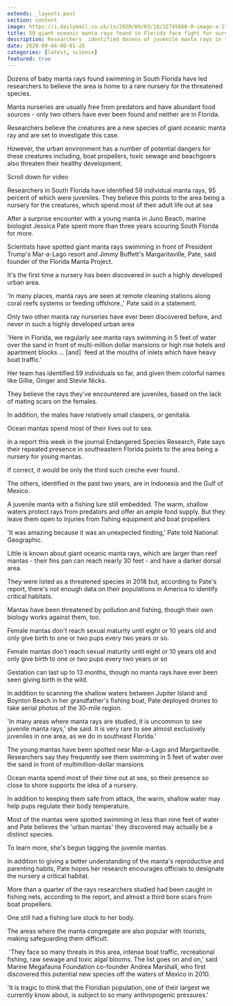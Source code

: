 ```yaml
---
extends: _layouts.post
section: content
image: https://i.dailymail.co.uk/1s/2020/09/03/18/32745860-0-image-a-17_1599153817564.jpg 
title: 59 giant oceanic manta rays found in Florida face fight for survival 
description: Researchers  identified dozens of juvenile manta rays in the shallow waters of south Florida. They believe the area is home to a nursery for the rays, who may represent a new species. 
date: 2020-09-04-00-01-25 
categories: [latest, science] 
featured: true 
--- 
```

Dozens of baby manta rays found swimming in South Florida have led researchers to believe the area is home to a rare nursery for the threatened species. 

Manta nurseries are usually free from predators and have abundant food sources - only two others have ever been found and neither are in Florida.

Researchers believe the creatures are a new species of giant oceanic manta ray and are set to investigate this case. 

However, the urban environment has a number of potential dangers for these creatures including, boat propellers, toxic sewage and beachgoers also threaten their healthy development. 

Scroll down for video 

Researchers in South Florida have identified 59 individual manta rays, 95 percent of which were juveniles. They believe this points to the area being a nursery for the creatures, which spend most of their adult life out at sea 

After a surprise encounter with a young manta in Juno Beach, marine biologist Jessica Pate spent more than three years scouring South Florida for more. 

Scientists have spotted giant manta rays swimming in front of President Trump's Mar-a-Lago resort and Jimmy Buffett's Margaritaville, Pate, said founder of the Florida Manta Project.

It's the first time a nursery has been discovered in such a highly developed urban area. 

'In many places, manta rays are seen at remote cleaning stations along coral reefs systems or feeding offshore.,' Pate said in a statement. 

Only two other manta ray nurseries have ever been discovered before, and never in such a highly developed urban area

'Here in Florida, we regularly see manta rays swimming in 5 feet of water over the sand in front of multi-million dollar mansions or high rise hotels and apartment blocks ... [and]  feed at the mouths of inlets which have heavy boat traffic.' 

Her team has identified 59 individuals so far, and given them colorful names like Gillie, Ginger and Stevie Nicks.

They believe the rays they've encountered are juveniles, based on the lack of mating scars on the females.

In addition, the males have relatively small claspers, or genitalia.

Ocean mantas spend most of their lives out to sea. 

In a report this week in the journal Endangered Species Research, Pate says their repeated presence in southeastern Florida points to the area being a nursery for young mantas.

If correct, it would be only the third such creche ever found.

The others, identified in the past two years, are in Indonesia and the Gulf of Mexico.

A juvenile manta with a fishing lure still embedded. The warm, shallow waters protect rays from predators and offer an ample food supply. But they leave them open to injuries from fishing equipment and boat propellers

'It was amazing because it was an unexpected finding,' Pate told National Geographic. 

Little is known about giant oceanic manta rays, which are larger than reef mantas - their fins pan can reach nearly 30 feet - and have a darker dorsal area. 

They were listed as a threatened species in 2018 but, according to Pate's report, there's not enough data on their populations in America to identify critical habitats.

Mantas have been threatened by pollution and fishing, though their own biology works against them, too.

Female mantas don't reach sexual maturity until eight or 10 years old and only give birth to one or two pups every two years or so.

Female mantas don't reach sexual maturity until eight or 10 years old and only give birth to one or two pups every two years or so

Gestation can last up to 13 months, though no manta rays have ever been seen giving birth in the wild.

In addition to scanning the shallow waters between Jupiter Island and Boynton Beach in her grandfather's fishing boat, Pate deployed drones to take aerial photos of the 30-mile region. 

'In many areas where manta rays are studied, it is uncommon to see juvenile manta rays,' she said. It is very rare to see almost exclusively juveniles in one area, as we do in southeast Florida.' 

The young mantas have been spotted near Mar-a-Lago and Margaritaville. Researchers say they frequently see them swimming in 5 feet of water over the sand in front of multimillion-dollar mansions

Ocean manta spend most of their time out at sea, so their presence so close to shore supports the idea of a nursery. 

In addition to keeping them safe from attack, the warm, shallow water may help pups regulate their body temperature.

Most of the mantas were spotted swimming in less than nine feet of water and Pate believes the 'urban mantas' they discovered may actually be a distinct species.

To learn more, she's begun tagging the juvenile mantas. 

In addition to giving a better understanding of the manta's reproductive and parenting habits, Pate hopes her research encourages officials to designate the nursery a critical habitat.

More than a quarter of the rays researchers studied had been caught in fishing nets, according to the report, and almost a third bore scars from boat propellers.

One still had a fishing lure stuck to her body. 

The areas where the manta congregate are also popular with tourists, making safeguarding them difficult.

 'They face so many threats in this area, intense boat traffic, recreational fishing, raw sewage and toxic algal blooms. The list goes on and on,' said Marine Megafauna Foundation co-founder Andrea Marshall, who first discovered this potential new species off the waters of Mexico in 2010. 

'It is tragic to think that the Floridian population, one of their largest we currently know about, is subject to so many anthropogenic pressures.' 

